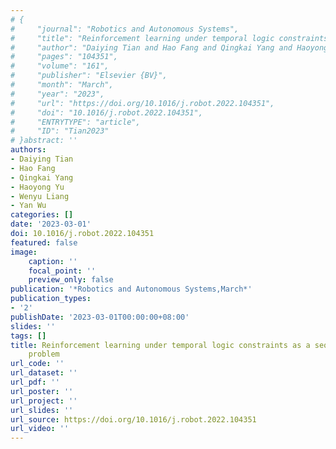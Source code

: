 ```yaml
---
# {
#     "journal": "Robotics and Autonomous Systems",
#     "title": "Reinforcement learning under temporal logic constraints as a sequence modeling problem",
#     "author": "Daiying Tian and Hao Fang and Qingkai Yang and Haoyong Yu and Wenyu Liang and Yan Wu",
#     "pages": "104351",
#     "volume": "161",
#     "publisher": "Elsevier {BV}",
#     "month": "March",
#     "year": "2023",
#     "url": "https://doi.org/10.1016/j.robot.2022.104351",
#     "doi": "10.1016/j.robot.2022.104351",
#     "ENTRYTYPE": "article",
#     "ID": "Tian2023"
# }abstract: ''
authors:
- Daiying Tian
- Hao Fang
- Qingkai Yang
- Haoyong Yu
- Wenyu Liang
- Yan Wu
categories: []
date: '2023-03-01'
doi: 10.1016/j.robot.2022.104351
featured: false
image:
    caption: ''
    focal_point: ''
    preview_only: false
publication: '*Robotics and Autonomous Systems,March*'
publication_types:
- '2'
publishDate: '2023-03-01T00:00:00+08:00'
slides: ''
tags: []
title: Reinforcement learning under temporal logic constraints as a sequence modeling
    problem
url_code: ''
url_dataset: ''
url_pdf: ''
url_poster: ''
url_project: ''
url_slides: ''
url_source: https://doi.org/10.1016/j.robot.2022.104351
url_video: ''
---
```

